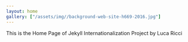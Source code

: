 ```yaml
---
layout: home
gallery: ["/assets/img//background-web-site-h669-2016.jpg"]
---
```


This is the Home Page of Jekyll Internationalization Project by
Luca Ricci
